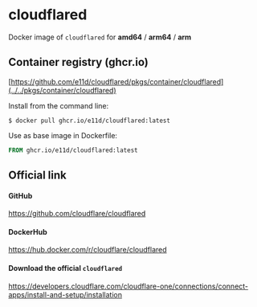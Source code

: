 # cloudflared
Docker image of `cloudflared` for **amd64** / **arm64** / **arm**

## Container registry (ghcr.io) 
[https://github.com/e11d/cloudflared/pkgs/container/cloudflared](../../pkgs/container/cloudflared)

Install from the command line:
```console
$ docker pull ghcr.io/e11d/cloudflared:latest
```
Use as base image in Dockerfile:
```Dockerfile
FROM ghcr.io/e11d/cloudflared:latest
```

## Official link

#### GitHub
https://github.com/cloudflare/cloudflared

#### DockerHub
https://hub.docker.com/r/cloudflare/cloudflared

#### Download the official `cloudflared`
https://developers.cloudflare.com/cloudflare-one/connections/connect-apps/install-and-setup/installation
